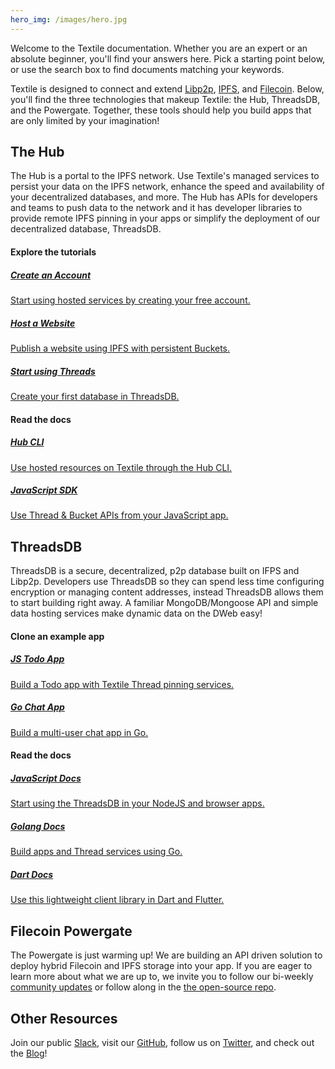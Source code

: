 ```yaml
---
hero_img: /images/hero.jpg
---
```


Welcome to the Textile documentation. Whether you are an expert or an absolute beginner, you'll find your answers here. Pick a starting point below, or use the search box to find documents matching your keywords.

Textile is designed to connect and extend [Libp2p](https://libp2p.io), [IPFS](https://ipfs.io), and [Filecoin](https://filecoin.io). Below, you'll find the three technologies that makeup Textile: the Hub, ThreadsDB, and the Powergate. Together, these tools should help you build apps that are only limited by your imagination!

## The Hub

The Hub is a portal to the IPFS network. Use Textile's managed services to persist your data on the IPFS network, enhance the speed and availability of your decentralized databases, and more. The Hub has APIs for developers and teams to push data to the network and it has developer libraries to provide remote IPFS pinning in your apps or simplify the deployment of our decentralized database, ThreadsDB.

#### Explore the tutorials

<div class="txtl-options">
  <a href="./hub/accounts" class="box">
    <h5>Create an Account</h5>
    <p>Start using hosted services by creating your free account.</p>
  </a>
  <span class="box-space"> </span>
  <a href="./tutorials/host-a-website" class="box">
    <h5>Host a Website</h5>
    <p>Publish a website using IPFS with persistent Buckets.</p>
  </a>
  <span class="box-space"> </span>
  <a href="./tutorials/create-a-threads-database" class="box">
    <h5>Start using Threads</h5>
    <p>Create your first database in ThreadsDB.</p>
  </a>
</div>

#### Read the docs

<div class="txtl-options">
  <a href="./hub/cli" class="box">
    <h5>Hub CLI</h5>
    <p>Use hosted resources on Textile through the Hub CLI.</p>
  </a>
  <span class="box-space"> </span>
  <a href="https://textileio.github.io/js-textile/" target="_blank" class="box">
    <h5>JavaScript SDK</h5>
    <p>Use Thread & Bucket APIs from your JavaScript app.</p>
  </a>
  <span class="box-space"> </span>
  <span class="box-fill">
  </span>
</div>

## ThreadsDB

ThreadsDB is a secure, decentralized, p2p database built on IFPS and Libp2p. Developers use ThreadsDB so they can spend less time configuring encryption or managing content addresses, instead ThreadsDB allows them to start building right away. A familiar MongoDB/Mongoose API and simple data hosting services make dynamic data on the DWeb easy!

#### Clone an example app

<div class="txtl-options">
  <a href="https://github.com/textileio/js-todo-demo#threads-todo-demo" target="_blank" class="box">
    <h5>JS Todo App</h5>
    <p>Build a Todo app with Textile Thread pinning services.</p>
  </a>
  <span class="box-space"> </span>
  <a href="https://github.com/textileio/go-threads/tree/master/examples/chat" target="_blank" class="box">
    <h5>Go Chat App</h5>
    <p>Build a multi-user chat app in Go.</p>
  </a>
  <span class="box-space"> </span>
  <span class="box-fill">
  </span>
</div>

#### Read the docs

<div class="txtl-options">
  <a href="https://textileio.github.io/js-threads/" target="_blank" class="box">
    <h5>JavaScript Docs</h5>
    <p>Start using the ThreadsDB in your NodeJS and browser apps.</p>
  </a>
  <span class="box-space"> </span>
  <a href="https://textileio.github.io/go-threads/" target="_blank" class="box">
    <h5>Golang Docs</h5>
    <p>Build apps and Thread services using Go.</p>
  </a>
  <span class="box-space"> </span>
  <a href="https://textileio.github.io/dart-threads-client/" target="_blank" class="box">
    <h5>Dart Docs</h5>
    <p>Use this lightweight client library in Dart and Flutter.</p>
  </a>
</div>

## Filecoin Powergate

The Powergate is just warming up! We are building an API driven solution to deploy hybrid Filecoin and IPFS storage into your app. If you are eager to learn more about what we are up to, we invite you to follow our bi-weekly [community updates](https://blog.textile.io/tag/filecoin) or follow along in the [the open-source repo](https://github.com/textileio/powergate).

## Other Resources

Join our public [Slack](https://slack.textile.io), visit our [GitHub](https://github.com/textileio), follow us on [Twitter](https://twitter.com/textileio), and check out the [Blog](https://blog.textile.io/)!

<br>
